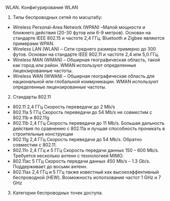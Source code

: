 WLAN. Конфигурирование WLAN

1. Типы беспроводных сетей по масштабу:
- Wireless Personal-Area Network (WPAN) –Малой мощности и ближнего действия (20-30 футов или 6-9 метров). Основан на стандарте IEEE 802.15 и частоте 2,4 ГГц.
Bluetooth и Zigbee являются примерами WPAN. 
- Wireless LAN (WLAN) – Сети среднего размера примерно до 300 футов. Основан на стандарте IEEE 802.11 и частоте 2,4 или 5,0 ГГц.
- Wireless MAN (WMAN) – Обширная географическая область, такой как город или район. WMAN используют определенные лицензированные частоты.
- Wireless WAN (WWAN) – Обширная географическая область для национальной или глобальной коммуникации. WMAN используют определенные лицензированные
частоты.

2. Стандарты 802.11
- 802.11 2,4 ГГц Скорость переведачи до 2 Mb/s
- 802.11a 5 ГГц Скорость переведачи до 54 Mb/s не совместим с 802.11b и 802.11g
- 802.11b 2,4 ГГц Скорость переведачи до 11 Mb/s. Большая дальность действия по сравнению с 802.11a и лучшая способность проникать в строительные конструкции
- 802.11g 2,4 ГГц Скорость переведачи до 54 Mb/s. Обратно совместим с 802.11.
- 802.11n 2,4 ГГц и 5 ГГц Скорость передачи данных 150 – 600 Mb/s. Требуется несколько антенн с технологией MIMO.
- 802.11ac 5 ГГц Скорость передачи данных 450 Mb/s – 1.3 Gb/s. Поддерживает до восьми антенн.
- 802.11ax 2,4 ГГц и 5 ГГц также известный как высокоэффективный беспроводной (HEW). Возможность исползования частот 1 GHz и 7 GHz

3. Категории беспроводных точек доступа.
